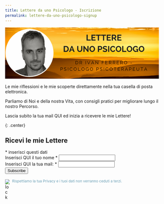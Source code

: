 ```yaml
---
title: Lettere da uno Psicologo - Iscrizione
permalink: lettere-da-uno-psicologo-signup
---
```


![Lettere da uno Psicologo](/images/lettere-da-uno-psicologo-newsletter-header.png)

Le mie riflessioni e le mie scoperte direttamente nella tua casella di posta elettronica.

Parliamo di Noi e della nostra Vita, con consigli pratici per migliorare lungo il nostro Percorso.

Lascia subito la tua mail QUI ed inizia a ricevere le mie Lettere!

{: .center}

<!-- Begin MailChimp Signup Form -->
<div id="mc_embed_signup">
<form action="//ivanferrero.us4.list-manage.com/subscribe/post?u=e42ee8d1ec99a47eae434c316&amp;id=1617796d04" method="post" id="mc-embedded-subscribe-form" name="mc-embedded-subscribe-form" class="validate" target="_blank" novalidate>
    <div id="mc_embed_signup_scroll">
	<h2>Ricevi le mie Lettere</h2>
<div class="indicates-required"><span class="asterisk">*</span> inserisci questi dati</div>
<div class="mc-field-group">
	<label for="mce-MMERGE1">Inserisci QUI il tuo nome  <span class="asterisk">*</span>
</label>
	<input type="text" value="" name="MMERGE1" class="required" id="mce-MMERGE1">
</div>
<div class="mc-field-group">
	<label for="mce-EMAIL">Inserisci QUI la tua mail:  <span class="asterisk">*</span>
</label>
	<input type="email" value="" name="EMAIL" class="required email" id="mce-EMAIL">
</div>
	<div id="mce-responses" class="clear">
		<div class="response" id="mce-error-response" style="display:none"></div>
		<div class="response" id="mce-success-response" style="display:none"></div>
	</div>    <!-- real people should not fill this in and expect good things - do not remove this or risk form bot signups-->
    <div style="position: absolute; left: -5000px;" aria-hidden="true"><input type="text" name="b_e42ee8d1ec99a47eae434c316_1617796d04" tabindex="-1" value=""></div>
    <div class="clear"><input type="submit" value="Subscribe" name="subscribe" id="mc-embedded-subscribe" class="button"></div>
    </div>
</form>
</div>
<!--End mc_embed_signup-->

<img src="//lh3.googleusercontent.com/wPbJ_uOzWrJKnvKE7iWInLOL2j5yfSbvBfq8eUSUW7D_e6Rq33MkEN1p9fy_PQX2AEqHDT3oUhaYis6wkGjLZ6E=s0" alt="lock" style="width: 15px; float: left; margin:0;margin-top:4px; border-radius: 0">&nbsp;
<small style="color: #6a9fb5">Rispettiamo la tua Privacy e i tuoi dati non verranno ceduti a terzi.</small>
